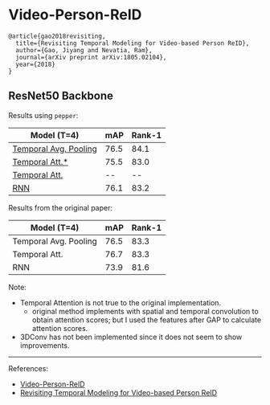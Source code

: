 # Video-Person-ReID

```
@article{gao2018revisiting,
  title={Revisiting Temporal Modeling for Video-based Person ReID},
  author={Gao, Jiyang and Nevatia, Ram},
  journal={arXiv preprint arXiv:1805.02104},
  year={2018}
}
```

## ResNet50 Backbone

Results using `pepper`:

| Model (T=4)                                         | mAP  | Rank-1 |
|-----------------------------------------------------|------|--------|
| [Temporal Avg. Pooling](tp_resnet50_b32_t4_mars.py) | 76.5 | 84.1   |
| [Temporal Att.*](ta_resnet50_b32_t4_mars.py)        | 75.5 | 83.0   |
| [Temporal Att.](ta_resnet50_b32_t4_mars.py)         | --   | --     |
| [RNN](rnn_resnet50_b32_t4_mars.py)                  | 76.1 | 83.2   |


Results from the original paper:

| Model (T=4)           | mAP  | Rank-1 |
|-----------------------|------|--------|
| Temporal Avg. Pooling | 76.5 | 83.3   |
| Temporal Att.         | 76.7 | 83.3   |
| RNN                   | 73.9 | 81.6   |


Note:
- Temporal Attention is not true to the original implementation.
  - original method implements with spatial and temporal convolution to obtain attention scores; but I used the features after GAP to calculate attention scores.
- 3DConv has not been implemented since it does not seem to show improvements.

---

References:
- [Video-Person-ReID](https://github.com/jiyanggao/Video-Person-ReID)
- [Revisiting Temporal Modeling for Video-based Person ReID](https://arxiv.org/pdf/1805.02104.pdf)
